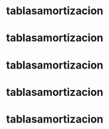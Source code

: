 # tablasamortizacion
# tablasamortizacion
# tablasamortizacion
# tablasamortizacion
# tablasamortizacion
